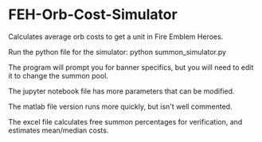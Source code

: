 # FEH-Orb-Cost-Simulator
Calculates average orb costs to get a unit in Fire Emblem Heroes.


Run the python file for the simulator: python summon_simulator.py

The program will prompt you for banner specifics, but you will need to edit it to change the summon pool.

The jupyter notebook file has more parameters that can be modified.

The matlab file version runs more quickly, but isn't well commented.

The excel file calculates free summon percentages for verification, and estimates mean/median costs.

